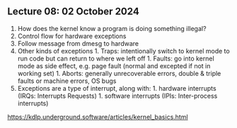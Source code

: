 ## Lecture 08: 02 October 2024

1. How does the kernel know a program is doing something illegal?
  1. Control flow for hardware exceptions
  1. Follow message from dmesg to hardware
  1. Other kinds of exceptions
    1. Traps: intentionally switch to kernel mode to run code but can return to where we left off
    1. Faults: go into kernel mode as side effect, e.g. page fault (normal and excepted if not in working set)
    1. Aborts: generally unrecoverable errors, double & triple faults or machine errors, OS bugs
  1. Exceptions are a type of interrupt, along with:
    1. hardware interrupts (IRQs: Interrupts Requests)
    1. software interrupts (IPIs: Inter-process interrupts)

https://kdlp.underground.software/articles/kernel_basics.html
